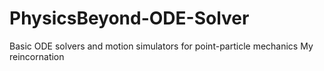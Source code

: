 # PhysicsBeyond-ODE-Solver
Basic ODE solvers and motion simulators for point-particle mechanics
 My reincornation
